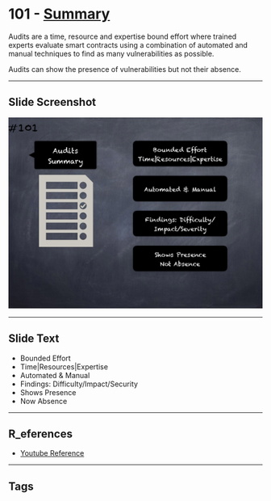 # 101 - [Summary](Summary.md) 

Audits are a time, resource and expertise bound effort where trained experts evaluate smart contracts using a combination of automated and manual techniques to find as many vulnerabilities as possible. 

Audits can show the presence of vulnerabilities but not their absence.
___
## Slide Screenshot
![101.png](../../images/6.%20Audit%20Techniques%20and%20Tools%20101/101.png)
___
## Slide Text
- Bounded Effort
- Time|Resources|Expertise
- Automated & Manual
- Findings: Difficulty/Impact/Security
- Shows Presence
- Now Absence
___
## R_eferences

- [Youtube Reference](https://youtu.be/dgITqd3mkDk?t=2130)
___
## Tags